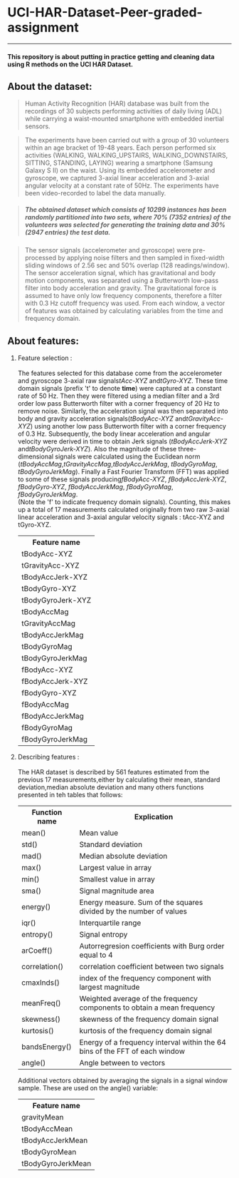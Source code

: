 # UCI-HAR-Dataset-Peer-graded-assignment
--- 
#### This repository is about putting in practice getting and cleaning data using R methods on the UCI HAR Dataset.

## About the dataset:

> Human Activity Recognition (HAR) database was built from the recordings of 30 subjects performing activities of daily living (ADL) while carrying a waist-mounted smartphone with embedded inertial sensors.

> The experiments have been carried out with a group of 30 volunteers within an age bracket of 19-48 years. Each person performed six activities (WALKING, WALKING_UPSTAIRS, WALKING_DOWNSTAIRS, SITTING, STANDING, LAYING) wearing a smartphone (Samsung Galaxy S II) on the waist. Using its embedded accelerometer and gyroscope, we captured 3-axial linear acceleration and 3-axial angular velocity at a constant rate of 50Hz. The experiments have been video-recorded to label the data manually.

> ##### The obtained dataset which consists of 10299 instances has been randomly partitioned into two sets, where 70% (<i>7352 entries</i>) of the volunteers was selected for generating the training data and 30% (<i>2947 entries</i>) the test data. 

> The sensor signals (accelerometer and gyroscope) were pre-processed by applying noise filters and then sampled in fixed-width sliding windows of 2.56 sec and 50% overlap (128 readings/window). The sensor acceleration signal, which has gravitational and body motion components, was separated using a Butterworth low-pass filter into body acceleration and gravity. The gravitational force is assumed to have only low frequency components, therefore a filter with 0.3 Hz cutoff frequency was used. From each window, a vector of features was obtained by calculating variables from the time and frequency domain. 

## About features:
<ol>
  <li>Feature selection :</li><br>
        The features selected for this database come from the accelerometer and gyroscope 3-axial raw signals<i>tAcc-XYZ</i> and<i>tGyro-XYZ</i>. These time domain signals (prefix 't' to denote <b>time</b>) were captured at a constant rate of 50 Hz. Then they were filtered using a median filter and a 3rd order low pass Butterworth filter with a corner frequency of 20 Hz to remove noise. Similarly, the acceleration signal was then separated into body and gravity acceleration signals(<i>tBodyAcc-XYZ</i> and<i>tGravityAcc-XYZ</i>) using another low pass Butterworth filter with a corner frequency of 0.3 Hz. 
        Subsequently, the body linear acceleration and angular velocity were derived in time to obtain Jerk signals (<i>tBodyAccJerk-XYZ</i> and<i>tBodyGyroJerk-XYZ</i>). Also the magnitude of these three-dimensional signals were calculated using the Euclidean norm (<i>tBodyAccMag</i>,<i>tGravityAccMag</i>,<i>tBodyAccJerkMag</i>, <i>tBodyGyroMag</i>, <i>tBodyGyroJerkMag</i>). 
        Finally a Fast Fourier Transform (FFT) was applied to some of these signals producing<i>fBodyAcc-XYZ</i>, <i>fBodyAccJerk-XYZ</i>, <i>fBodyGyro-XYZ</i>, <i>fBodyAccJerkMag</i>, <i>fBodyGyroMag</i>, <i>fBodyGyroJerkMag</i>.<br>(Note the 'f' to indicate frequency domain signals).
        Counting, this makes up a total of 17 measurements calculated originally from two raw 3-axial linear acceleration and 3-axial angular velocity signals : tAcc-XYZ and tGyro-XYZ.
  <table style="width:80%">
  <tr>
    <th>Feature name</th>
    </tr>
    <tr><td>tBodyAcc-XYZ</td></tr>
    <tr><td>tGravityAcc-XYZ</td></tr>
    <tr><td>tBodyAccJerk-XYZ</td></tr>
    <tr><td>tBodyGyro-XYZ</td></tr>
    <tr><td>tBodyGyroJerk-XYZ</td></tr>
    <tr><td>tBodyAccMag</td></tr>
    <tr><td>tGravityAccMag</td></tr>
    <tr><td>tBodyAccJerkMag</td></tr>
    <tr><td>tBodyGyroMag</td></tr>
    <tr><td>tBodyGyroJerkMag</td></tr>
    <tr><td>fBodyAcc-XYZ</td></tr>
    <tr><td>fBodyAccJerk-XYZ</td></tr>
    <tr><td>fBodyGyro-XYZ</td></tr>
    <tr><td>fBodyAccMag</td></tr>
    <tr><td>fBodyAccJerkMag</td></tr>
    <tr><td>fBodyGyroMag</td></tr>
    <tr><td>fBodyGyroJerkMag</td></tr>
  </table>
   
 <li>Describing features :</li><br>
        The HAR dataset is described by 561 features estimated from the previous 17 measurements,either by calculating their mean, standard deviation,median absolute deviation and many others functions presented in teh tables that follows:
        <table style="width:100%">
  <tr>
    <th>Function name</th>
    <th>Explication</th>
  </tr>
  <tr>
    <td>mean()</td>
    <td>Mean value</td>
  </tr>
  <tr>
    <td>std()</td>
    <td>Standard deviation</td>
  </tr>
  <tr>
    <td>mad()</td>
    <td>Median absolute deviation</td>
  </tr>
  <tr>
    <td>max()</td>
    <td>Largest value in array</td>
  </tr>
  <tr>
    <td>min()</td>
    <td>Smallest value in array</td>
  </tr>
  <tr>
    <td>sma()</td>
    <td>Signal magnitude area</td>
  </tr>
  <tr>
    <td>energy()</td>
    <td>Energy measure. Sum of the squares divided by the number of values</td>
  </tr>
  <tr>
    <td>iqr()</td>
    <td>Interquartile range</td>
  </tr>
  <tr>
    <td>entropy()</td>
    <td>Signal entropy</td>
  </tr>
  <tr>
    <td>arCoeff()</td>
    <td>Autorregresion coefficients with Burg order equal to 4</td>
  </tr>
  <tr>
    <td>correlation()</td>
    <td>correlation coefficient between two signals</td>
  </tr>
  <tr>
    <td>cmaxInds()</td>
    <td>index of the frequency component with largest magnitude</td>
  </tr>
  <tr>
    <td>meanFreq()</td>
    <td>Weighted average of the frequency components to obtain a mean frequency</td>
  </tr>
  <tr>
    <td>skewness()</td>
    <td>skewness of the frequency domain signal</td>
  </tr>
  <tr>
    <td>kurtosis()</td>
    <td>kurtosis of the frequency domain signal</td>
  </tr>
  <tr>
    <td>bandsEnergy()</td>
    <td>Energy of a frequency interval within the 64 bins of the FFT of each window</td>
  </tr>
  <tr>
    <td>angle()</td>
    <td>Angle between to vectors</td>
  </tr>
  </table>
  Additional vectors obtained by averaging the signals in a signal window sample. These are used on the angle() variable:
<table style="width:80%">
  <tr>
    <th>Feature name</th>
  </tr>
  <tr>
    <td>gravityMean</td>
  </tr>
  <tr>
    <td>tBodyAccMean</td>
  </tr>
  <tr>
    <td>tBodyAccJerkMean</td>
  </tr>
  <tr>
    <td>tBodyGyroMean</td>
  </tr>
  <tr>
    <td>tBodyGyroJerkMean</td>
  </tr>



 

